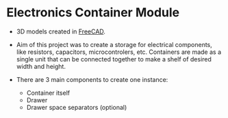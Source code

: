 # Electronics Container Module

- 3D models created in [FreeCAD](https://www.freecad.org/).

- Aim of this project was to create a storage for electrical components, like resistors, capacitors, microcontrolers, etc.
Containers are made as a single unit that can be connected together to make a shelf of desired width and height.

- There are 3 main components to create one instance:
  - Container itself
  - Drawer
  - Drawer space separators (optional)
